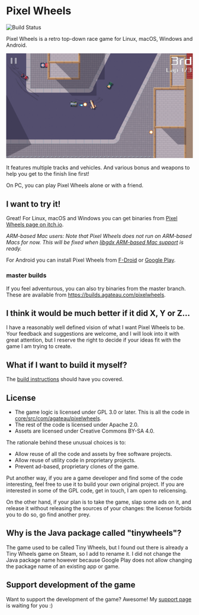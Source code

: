 # Pixel Wheels

![Build Status](https://github.com/agateau/pixelwheels/workflows/main/badge.svg)

Pixel Wheels is a retro top-down race game for Linux, macOS, Windows and Android.

![Screenshot](fastlane/metadata/android/en-US/images/phoneScreenshots/4-gun.png)

It features multiple tracks and vehicles. And various bonus and weapons to help you get to the finish line first!

On PC, you can play Pixel Wheels alone or with a friend.

## I want to try it!

Great! For Linux, macOS and Windows you can get binaries from [Pixel Wheels page on itch.io][itch].

_ARM-based Mac users: Note that Pixel Wheels does not run on ARM-based Macs for now. This will be fixed when [libgdx ARM-based Mac support][libgdx-arm-mac] is ready._

[libgdx-arm-mac]: https://github.com/libgdx/libgdx/issues/6084

For Android you can install Pixel Wheels from [F-Droid][fd] or [Google Play][gplay].

[itch]: http://agateau.itch.io/pixelwheels
[fd]: https://f-droid.org/fr/packages/com.agateau.tinywheels.android/
[gplay]: https://play.google.com/apps/testing/com.agateau.tinywheels.android


### master builds

If you feel adventurous, you can also try binaries from the master branch. These are available from <https://builds.agateau.com/pixelwheels>.

## I think it would be much better if it did X, Y or Z...

I have a reasonably well defined vision of what I want Pixel Wheels to be.  Your feedback and suggestions are welcome, and I will look into it with great attention, but I reserve the right to decide if your ideas fit with the game I am trying to create.

## What if I want to build it myself?

The [build instructions][build] should have you covered.

[build]: docs/building.md

## License

- The game logic is licensed under GPL 3.0 or later. This is all the code in [core/src/com/agateau/pixelwheels](core/src/com/agateau/pixelwheels).
- The rest of the code is licensed under Apache 2.0.
- Assets are licensed under Creative Commons BY-SA 4.0.

The rationale behind these unusual choices is to:

- Allow reuse of all the code and assets by free software projects.
- Allow reuse of utility code in proprietary projects.
- Prevent ad-based, proprietary clones of the game.

Put another way, if you are a game developer and find some of the code interesting, feel free to use it to build your *own* original project. If you are interested in some of the GPL code, get in touch, I am open to relicensing.

On the other hand, if your plan is to take the game, slap some ads on it, and release it without releasing the sources of your changes: the license forbids you to do so, go find another prey.

## Why is the Java package called "tinywheels"?

The game used to be called Tiny Wheels, but I found out there is already a Tiny Wheels game on Steam, so I add to rename it. I did not change the Java package name however because Google Play does not allow changing the package name of an existing app or game.

## Support development of the game

Want to support the development of the game? Awesome! My [support page][support] is waiting for you :)

[support]: https://agateau.com/support/
